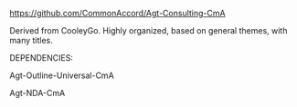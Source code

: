 <a href="https://github.com/CommonAccord/Agt-Consulting-CmA">https://github.com/CommonAccord/Agt-Consulting-CmA</a>

Derived from CooleyGo.  Highly organized, based on general themes, with many titles.

DEPENDENCIES:

Agt-Outline-Universal-CmA

Agt-NDA-CmA
